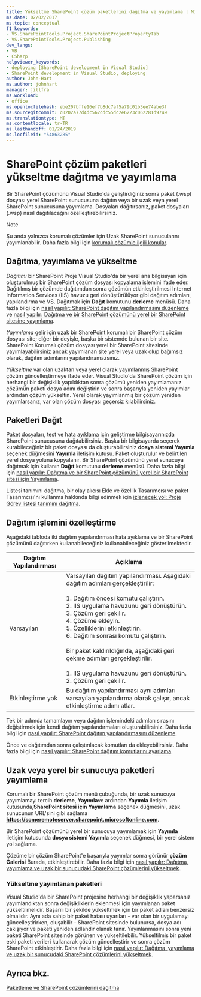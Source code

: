 ```yaml
---
title: Yükseltme SharePoint çözüm paketlerini dağıtma ve yayımlama | Microsoft Docs
ms.date: 02/02/2017
ms.topic: conceptual
f1_keywords:
- VS.SharePointTools.Project.SharePointProjectPropertyTab
- VS.SharePointTools.Project.Publishing
dev_langs:
- VB
- CSharp
helpviewer_keywords:
- deploying [SharePoint development in Visual Studio]
- SharePoint development in Visual Studio, deploying
author: John-Hart
ms.author: johnhart
manager: jillfra
ms.workload:
- office
ms.openlocfilehash: ebe207bffe16ef7b8dc7af5a79c01b3ee74abe3f
ms.sourcegitcommit: c0202a77d4dc562cdc55dc2e6223c062281d9749
ms.translationtype: MT
ms.contentlocale: tr-TR
ms.lasthandoff: 01/24/2019
ms.locfileid: "54863285"
---
```

# <a name="deploy-publish-and-upgrade-sharepoint-solution-packages"></a>SharePoint çözüm paketleri yükseltme dağıtma ve yayımlama
  Bir SharePoint çözümünü Visual Studio'da geliştirdiğiniz sonra paket (.wsp) dosyası yerel SharePoint sunucusuna dağıtın veya bir uzak veya yerel SharePoint sunucusuna yayımlama. Dosyaları dağıtırsanız, paket dosyaları (.wsp) nasıl dağıtılacağını özelleştirebilirsiniz.  
  
> [!NOTE]  
>  Şu anda yalnızca korumalı çözümler için Uzak SharePoint sunucularını yayımlanabilir. Daha fazla bilgi için [korumalı çözümle ilgili konular](../sharepoint/sandboxed-solution-considerations.md).  
  
## <a name="deploy-publish-and-upgrade"></a>Dağıtma, yayımlama ve yükseltme
 *Dağıtımı* bir SharePoint Proje Visual Studio'da bir yerel ana bilgisayarı için oluşturulmuş bir SharePoint çözüm dosyası kopyalama işlemini ifade eder. Dağıtılmış bir çözümde dağıtımdan sonra çözümün etkinleştirilmesi Internet Information Services (IIS) havuzu geri dönüştürülüyor gibi dağıtım adımları, yapılandırma ve VS. Dağıtmak için **Dağıt** komutunu **derleme** menüsü. Daha fazla bilgi için [nasıl yapılır: SharePoint dağıtım yapılandırmasını düzenleme](../sharepoint/how-to-edit-a-sharepoint-deployment-configuration.md) ve [nasıl yapılır: Dağıtma ve bir SharePoint çözümünü yerel bir SharePoint sitesine yayımlama](../sharepoint/how-to-deploy-and-publish-a-sharepoint-solution-to-a-local-sharepoint-site.md).  
  
 *Yayımlama* gelir için uzak bir SharePoint korumalı bir SharePoint çözüm dosyası site; diğer bir deyişle, başka bir sistemde bulunan bir site. SharePoint Korumalı çözüm dosyası yerel bir SharePoint sitesinde yayımlayabilirsiniz ancak yayımlanan site yerel veya uzak olup bağımsız olarak, dağıtım adımlarını yapılandıramazsınız.  
  
 *Yükseltme* var olan uzaktan veya yerel olarak yayımlanmış SharePoint çözüm güncelleştirmeye ifade eder. Visual Studio'da SharePoint çözüm için herhangi bir değişiklik yapıldıktan sonra çözümü yeniden yayımlamanız çözümün paketi dosya adını değiştirin ve sonra başarıyla yeniden yayımlar ardından çözüm yükseltin. Yerel olarak yayımlanmış bir çözüm yeniden yayımlarsanız, var olan çözüm dosyası geçersiz kılabilirsiniz.  
  
## <a name="deploy-packages"></a>Paketleri Dağıt
 Paket dosyaları, test ve hata ayıklama için geliştirme bilgisayarınızda SharePoint sunucusuna dağıtabilirsiniz. Başka bir bilgisayarda seçerek kurabileceğiniz bir paket dosyası da oluşturabilirsiniz **dosya sistemi Yayımla** seçenek düğmesini **Yayımla** iletişim kutusu. Paket oluşturulur ve belirtilen yerel dosya yoluna kopyalanır. Bir SharePoint çözümünü yerel sunucuya dağıtmak için kullanın **Dağıt** komutunu **derleme** menüsü. Daha fazla bilgi için [nasıl yapılır: Dağıtma ve bir SharePoint çözümünü yerel bir SharePoint sitesi için Yayımlama](../sharepoint/how-to-deploy-and-publish-a-sharepoint-solution-to-a-local-sharepoint-site.md).  
  
 Listesi tanımını dağıtma, bir olay alıcısı Ekle ve özellik Tasarımcısı ve paket Tasarımcısı'nı kullanma hakkında bilgi edinmek için [izlenecek yol: Proje Görev listesi tanımını dağıtma](../sharepoint/walkthrough-deploying-a-project-task-list-definition.md).  
  
## <a name="customize-the-deployment-process"></a>Dağıtım işlemini özelleştirme
 Aşağıdaki tabloda iki dağıtım yapılandırması hata ayıklama ve bir SharePoint çözümünü dağıtırken kullanabileceğiniz kullanabileceğiniz gösterilmektedir.  
  
|Dağıtım Yapılandırması|Açıklama|  
|------------------------------|-----------------|  
|Varsayılan|Varsayılan dağıtım yapılandırması. Aşağıdaki dağıtım adımları gerçekleştirilir:<br /><br /> 1.  Dağıtım öncesi komutu çalıştırın.<br />2.  IIS uygulama havuzunu geri dönüştürün.<br />3.  Çözüm geri çekilir.<br />4.  Çözüme ekleyin.<br />5.  Özelliklerini etkinleştirin.<br />6.  Dağıtım sonrası komutu çalıştırın.<br /><br /> Bir paket kaldırıldığında, aşağıdaki geri çekme adımları gerçekleştirilir.<br /><br /> 1.  IIS uygulama havuzunu geri dönüştürün.<br />2.  Çözüm geri çekilir.|  
|Etkinleştirme yok|Bu dağıtım yapılandırması aynı adımları varsayılan yapılandırma olarak çalışır, ancak etkinleştirme adımı atlar.|  
  
 Tek bir adımda tamamlayın veya dağıtım işlemindeki adımları sırasını değiştirmek için kendi dağıtım yapılandırmaları oluşturabilirsiniz. Daha fazla bilgi için [nasıl yapılır: SharePoint dağıtım yapılandırmasını düzenleme](../sharepoint/how-to-edit-a-sharepoint-deployment-configuration.md).  

 Önce ve dağıtımdan sonra çalıştırılacak komutları da ekleyebilirsiniz. Daha fazla bilgi için [nasıl yapılır: SharePoint dağıtım komutlarını ayarlama](../sharepoint/how-to-set-sharepoint-deployment-commands.md).  
  
## <a name="publish-packages-to-a-remote-or-local-server"></a>Uzak veya yerel bir sunucuya paketleri yayımlama
 Korumalı bir SharePoint çözüm menü çubuğunda, bir uzak sunucuya yayımlamayı tercih **derleme**, **Yayımla**ve ardından **Yayımla** iletişim kutusunda,**SharePoint sitesi için Yayımlama** seçenek düğmesini, uzak sunucunun URL'sini gibi sağlama **https://someremoteserver.sharepoint.microsoftonline.com**.  
  
 Bir SharePoint çözümünü yerel bir sunucuya yayımlamak için **Yayımla** iletişim kutusunda **dosya sistemi Yayımla** seçenek düğmesi, bir yerel sistem yol sağlama.  
  
 Çözüme bir çözüm SharePoint'e başarıyla yayımlar sonra görünür **çözüm Galerisi** Burada, etkinleştirebilir. Daha fazla bilgi için [nasıl yapılır: Dağıtma, yayımlama ve uzak bir sunucudaki SharePoint çözümlerini yükseltmek](../sharepoint/how-to-deploy-publish-and-upgrade-sharepoint-solutions-on-a-remote-server.md).  
  
### <a name="upgrade-published-packages"></a>Yükseltme yayımlanan paketleri
 Visual Studio'da bir SharePoint projesine herhangi bir değişiklik yaparsanız yayımlandıktan sonra değişikliklerin eklenmesi için yayımlanan paket yükseltilmelidir. Başarılı bir şekilde yükseltmek için bir paket adları benzersiz olmalıdır. Aynı ada sahip bir paket hatası uyarıları - var olan bir uygulamayı güncelleştirirken, oluşabilir - SharePoint sitesinde bulunursa, dosya adı çakışıyor ve paketi yeniden adlandır olanak tanır. Yayınlanmasını sonra yeni paketi SharePoint sitesinde görünen ve yükseltilebilir. Yükseltilmiş bir paket eski paketi verileri kullanarak çözüm güncelleştirir ve sonra çözüm SharePoint etkinleştirir. Daha fazla bilgi için [nasıl yapılır: Dağıtma, yayımlama ve uzak bir sunucudaki SharePoint çözümlerini yükseltmek](../sharepoint/how-to-deploy-publish-and-upgrade-sharepoint-solutions-on-a-remote-server.md).  
  
## <a name="see-also"></a>Ayrıca bkz.
 [Paketleme ve SharePoint çözümlerini dağıtma](../sharepoint/packaging-and-deploying-sharepoint-solutions.md)  
